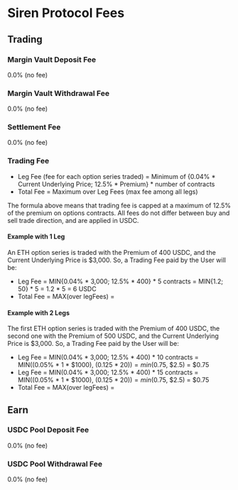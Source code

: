 # Siren Protocol Fees

## Trading

### Margin Vault Deposit Fee

0.0% (no fee)

### Margin Vault Withdrawal Fee 

0.0% (no fee)

### Settlement Fee

0.0% (no fee)

### Trading Fee

- Leg Fee (fee for each option series traded) = Minimum of {0.04% * Current Underlying Price; 12.5% * Premium} * number of contracts
- Total Fee = Maximum over Leg Fees (max fee among all legs)

The formula above means that trading fee is capped at a maximum of 12.5% of the premium on options contracts.
All fees do not differ between buy and sell trade direction, and are applied in USDC.

#### Example with 1 Leg

An ETH option series is traded with the Premium of 400 USDC, and the Current Underlying Price is $3,000.
So, a Trading Fee paid by the User will be:
- Leg Fee = MIN{0.04% * 3,000; 12.5% * 400} * 5 contracts = MIN{1.2; 50} * 5 = 1.2 * 5 = 6 USDC
- Total Fee = MAX(over legFees) = 

#### Example with 2 Legs

The first ETH option series is traded with the Premium of 400 USDC, the second one with the Premium of 500 USDC, and the Current Underlying Price is $3,000.
So, a Trading Fee paid by the User will be:
- Leg Fee  = MIN(0.04% * 3,000; 12.5% * 400) * 10 contracts = MIN((0.05% * 1 * $1000), (0.125 * $20)) = min($0.75, $2.5) = $0.75
- Leg Fee  = MIN(0.04% * 3,000; 12.5% * 400) * 15 contracts = MIN((0.05% * 1 * $1000), (0.125 * $20)) = min($0.75, $2.5) = $0.75
- Total Fee = MAX(over legFees) = 

## Earn

### USDC Pool Deposit Fee

0.0% (no fee)

### USDC Pool Withdrawal Fee

0.0% (no fee)
